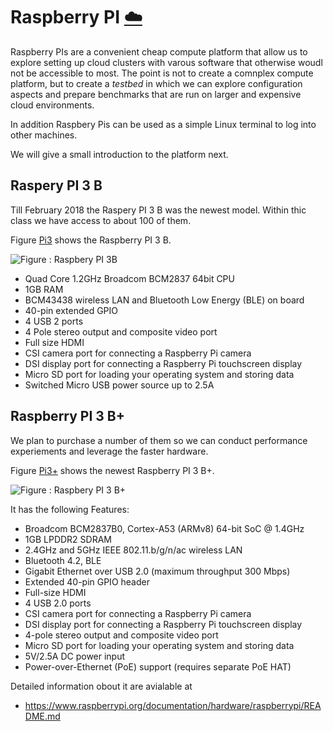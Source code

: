# Raspberry PI [:cloud:](https://github.com/cloudmesh/book/blob/master/cloud-clusters/raspberry/README.md)

Raspberry PIs are a convenient cheap compute platform that allow us to
explore setting up cloud clusters with varous software that otherwise
woudl not be accessible to most. The point is not to create a comnplex
compute platform, but to create a *testbed* in which we can explore
configuration aspects and prepare benchmarks that are run on larger
and expensive cloud environments.

In addition Raspbery Pis can be used as a simple Linux terminal to log
into other machines.

We will give a small introduction to the platform next.

## Raspery PI 3 B

Till February 2018 the Raspery PI 3 B was the newest model. Within
thic class we have access to about 100 of them.

Figure [Pi3](#F-pi3) shows the Raspberry PI 3 B.

![Figure <a name="F-pi3"></a>: Raspbery PI 3B](images/pi-3.jpg)

* Quad Core 1.2GHz Broadcom BCM2837 64bit CPU
* 1GB RAM
* BCM43438 wireless LAN and Bluetooth Low Energy (BLE) on board
* 40-pin extended GPIO
* 4 USB 2 ports
* 4 Pole stereo output and composite video port
* Full size HDMI
* CSI camera port for connecting a Raspberry Pi camera
* DSI display port for connecting a Raspberry Pi touchscreen display
* Micro SD port for loading your operating system and storing data
* Switched Micro USB power source up to 2.5A

## Raspberry PI 3 B+

We plan to purchase a number of them so we can conduct performance
experiements and leverage the faster hardware.

Figure [Pi3+](#F-pi3p) shows the newest Raspberry PI 3 B+.

![Figure <a name="F-pi3p"></a>: Raspbery PI 3 B+](images/pi3bplus.jpg)

It has the following Features:

* Broadcom BCM2837B0, Cortex-A53 (ARMv8) 64-bit SoC @ 1.4GHz
* 1GB LPDDR2 SDRAM
* 2.4GHz and 5GHz IEEE 802.11.b/g/n/ac wireless LAN
* Bluetooth 4.2, BLE
* Gigabit Ethernet over USB 2.0 (maximum throughput 300 Mbps)
* Extended 40-pin GPIO header
* Full-size HDMI
* 4 USB 2.0 ports
* CSI camera port for connecting a Raspberry Pi camera
* DSI display port for connecting a Raspberry Pi touchscreen display
* 4-pole stereo output and composite video port
* Micro SD port for loading your operating system and storing data
* 5V/2.5A DC power input
* Power-over-Ethernet (PoE) support (requires separate PoE HAT)

Detailed information obout it are avialable at

* <https://www.raspberrypi.org/documentation/hardware/raspberrypi/README.md>
